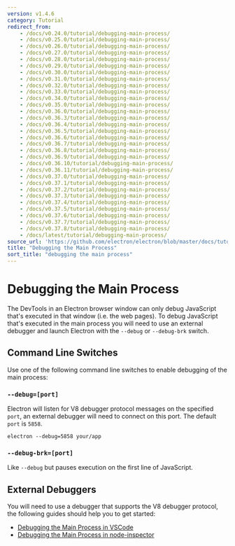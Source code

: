```yaml
---
version: v1.4.6
category: Tutorial
redirect_from:
    - /docs/v0.24.0/tutorial/debugging-main-process/
    - /docs/v0.25.0/tutorial/debugging-main-process/
    - /docs/v0.26.0/tutorial/debugging-main-process/
    - /docs/v0.27.0/tutorial/debugging-main-process/
    - /docs/v0.28.0/tutorial/debugging-main-process/
    - /docs/v0.29.0/tutorial/debugging-main-process/
    - /docs/v0.30.0/tutorial/debugging-main-process/
    - /docs/v0.31.0/tutorial/debugging-main-process/
    - /docs/v0.32.0/tutorial/debugging-main-process/
    - /docs/v0.33.0/tutorial/debugging-main-process/
    - /docs/v0.34.0/tutorial/debugging-main-process/
    - /docs/v0.35.0/tutorial/debugging-main-process/
    - /docs/v0.36.0/tutorial/debugging-main-process/
    - /docs/v0.36.3/tutorial/debugging-main-process/
    - /docs/v0.36.4/tutorial/debugging-main-process/
    - /docs/v0.36.5/tutorial/debugging-main-process/
    - /docs/v0.36.6/tutorial/debugging-main-process/
    - /docs/v0.36.7/tutorial/debugging-main-process/
    - /docs/v0.36.8/tutorial/debugging-main-process/
    - /docs/v0.36.9/tutorial/debugging-main-process/
    - /docs/v0.36.10/tutorial/debugging-main-process/
    - /docs/v0.36.11/tutorial/debugging-main-process/
    - /docs/v0.37.0/tutorial/debugging-main-process/
    - /docs/v0.37.1/tutorial/debugging-main-process/
    - /docs/v0.37.2/tutorial/debugging-main-process/
    - /docs/v0.37.3/tutorial/debugging-main-process/
    - /docs/v0.37.4/tutorial/debugging-main-process/
    - /docs/v0.37.5/tutorial/debugging-main-process/
    - /docs/v0.37.6/tutorial/debugging-main-process/
    - /docs/v0.37.7/tutorial/debugging-main-process/
    - /docs/v0.37.8/tutorial/debugging-main-process/
    - /docs/latest/tutorial/debugging-main-process/
source_url: 'https://github.com/electron/electron/blob/master/docs/tutorial/debugging-main-process.md'
title: "Debugging the Main Process"
sort_title: "debugging the main process"
---
```


# Debugging the Main Process

The DevTools in an Electron browser window can only debug JavaScript that's
executed in that window (i.e. the web pages). To debug JavaScript that's
executed in the main process you will need to use an external debugger and
launch Electron with the `--debug` or `--debug-brk` switch.

## Command Line Switches

Use one of the following command line switches to enable debugging of the main
process:

### `--debug=[port]`

Electron will listen for V8 debugger protocol messages on the specified `port`,
an external debugger will need to connect on this port. The default `port` is
`5858`.

```shell
electron --debug=5858 your/app
```

### `--debug-brk=[port]`

Like `--debug` but pauses execution on the first line of JavaScript.

## External Debuggers

You will need to use a debugger that supports the V8 debugger protocol,
the following guides should help you to get started:

- [Debugging the Main Process in VSCode](http://electron.atom.io/docs/tutorial/debugging-main-process-vscode)
- [Debugging the Main Process in node-inspector](http://electron.atom.io/docs/tutorial/debugging-main-process-node-inspector)
